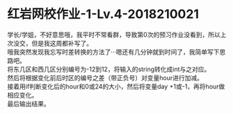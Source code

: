 # 红岩网校作业-1-Lv.4-2018210021
学长/学姐，不好意思哦，我平时不常看群，导致第0次的预习作业没看到，所以上次没交，但是我这周都补写了。  
哦我突然发现我忘写时差转换的方法了···嗯还有几分钟就到时间了，我简单写下思路吧。  
将东几区和西几区分别编号为-12到12，将输入的string转化成int与之对应。  
然后将根据变化前后时区的编号之差（带正负号）对变量hour进行加减。  
接着用if判断变化后的hour和0或24的大小，然后将变量day +1或-1，再将hour做相应变化。  
最后输出结果。

